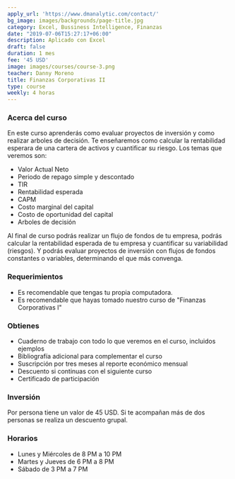 ```yaml
---
apply_url: 'https://www.dmanalytic.com/contact/'
bg_image: images/backgrounds/page-title.jpg
category: Excel, Bussiness Intelligence, Finanzas
date: "2019-07-06T15:27:17+06:00"
description: Aplicado con Excel
draft: false
duration: 1 mes
fee: '45 USD'
image: images/courses/course-3.png
teacher: Danny Moreno
title: Finanzas Corporativas II
type: course
weekly: 4 horas
---
```



### Acerca del curso

En este curso aprenderás como evaluar proyectos de inversión y como realizar arboles de decisión. Te enseñaremos como calcular la rentabilidad esperara de una cartera de activos y cuantificar su riesgo. Los temas que veremos son:

- Valor Actual Neto
- Periodo de repago simple y descontado
- TIR
- Rentabilidad esperada
- CAPM
- Costo marginal del capital
- Costo de oportunidad del capital
- Arboles de decisión

Al final de curso podrás realizar un flujo de fondos de tu empresa, podrás calcular la rentabilidad esperada de tu empresa y cuantificar su variabilidad (riesgos). Y podrás evaluar proyectos de inversión con flujos de fondos constantes o variables, determinando el que más convenga. </p>

### Requerimientos

* Es recomendable que tengas tu propia computadora.
* Es recomendable que hayas tomado nuestro curso de "Finanzas Corporativas I"

### Obtienes

* Cuaderno de trabajo con todo lo que veremos en el curso, incluidos ejemplos
* Bibliografía adicional para complementar el curso
* Suscripción por tres meses al reporte económico mensual
* Descuento si continuas con el siguiente curso
* Certificado de participación


### Inversión

Por persona tiene un valor de 45 USD. Si te acompañan más de dos personas se realiza un descuento grupal.

### Horarios

- Lunes y Miércoles de 8 PM a 10 PM
- Martes y Jueves de 6 PM a 8 PM
- Sábado de 3 PM a 7 PM
